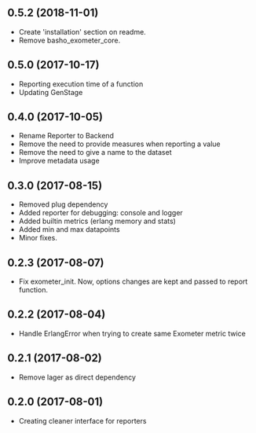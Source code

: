 ## 0.5.2 (2018-11-01)
- Create 'installation' section on readme.
- Remove basho_exometer_core.

## 0.5.0 (2017-10-17)
- Reporting execution time of a function
- Updating GenStage

## 0.4.0 (2017-10-05)
- Rename Reporter to Backend
- Remove the need to provide measures when reporting a value
- Remove the need to give a name to the dataset
- Improve metadata usage

## 0.3.0 (2017-08-15)
- Removed plug dependency
- Added reporter for debugging: console and logger
- Added builtin metrics (erlang memory and stats)
- Added min and max datapoints
- Minor fixes.

## 0.2.3 (2017-08-07)
- Fix exometer_init. Now, options changes are kept and passed to report function.

## 0.2.2 (2017-08-04)
- Handle ErlangError when trying to create same Exometer metric twice

## 0.2.1 (2017-08-02)
- Remove lager as direct dependency

## 0.2.0 (2017-08-01)
- Creating cleaner interface for reporters

